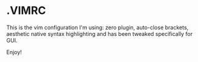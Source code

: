 # .VIMRC

This is the vim configuration I'm using: zero plugin, auto-close brackets, 
aesthetic native syntax highlighting and has been tweaked specifically for GUI.

Enjoy!
